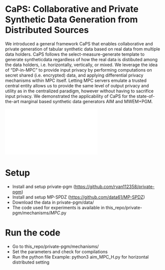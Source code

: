 # CaPS: Collaborative and Private Synthetic Data Generation from Distributed Sources
We introduced a general framework CaPS that enables collaborative and private generation of tabular synthetic data based on real data from multiple data holders. CaPS follows the select-measure-generate template to generate syntheticdata regardless of how the real data is distibuted among the
data holders, i.e. horizontally, vertically, or mixed. We leverage the idea of “DP-in-MPC” to provide input privacy by performing computations on secret shared (i.e. encrypted) data, and applying differential privacy mechanisms within MPC itself. Letting MPC servers emulate a trusted central entity allows us to provide the same level of output 
privacy and utility as in the centralized paradigm, however without having to sacrifice input privacy. We demonstrated the applicability of CaPS for the state-of-the-art marginal based synthetic data generators AIM and MWEM+PGM.

![Screenshot](CaPS.pdf)

# Setup
- Install and setup private-pgm (https://github.com/ryan112358/private-pgm)
- Install and setup MP-SPDZ (https://github.com/data61/MP-SPDZ)
- Download the data in private-pgm/data/
- The code used for experiments is available in this_repo/private-pgm/mechanisms/<method>_MPC_<partition>.py

# Run the code
- Go to this_repo/private-pgm/mechanisms/
- Set the parameters and check for compilations
- Run the python file
Example: python3 aim_MPC_H.py for horizontal distributed setting
